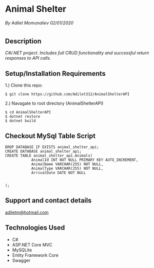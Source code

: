 # Animal Shelter

###### By Adilet Momunaliev 02/01/2020  
#
## Description
_C#/.NET project. Includes full CRUD functionality and successful return responses to API calls._

## Setup/Installation Requirements

1.) Clone this repo:
```
$ git clone https://github.com/Adilet312/AnimalShelterAPI
```
2.) Navagate to root directory (AnimalShelterAPI)
```
$ cd AnimalShelterAPI
$ dotnet restore
$ dotnet build
```
## Checkout MySql Table Script

```
DROP DATABASE IF EXISTS animal_shelter_api;
CREATE DATABASE animal_shelter_api;
CREATE TABLE animal_shelter_api.Animals(
			AnimalId INT NOT NULL PRIMARY KEY AUTO_INCREMENT,
            AnimalName VARCHAR(255) NOT NULL,
            AnimalType VARCHAR(255) NOT NULL,
            ArrivalDate DATE NOT NULL
			
            
);
```

## Support and contact details
adiletm@hotmail.com


## Technologies Used
- C# 
- ASP.NET Core MVC
- MySQLite 
- Entity Framework Core
- Swagger